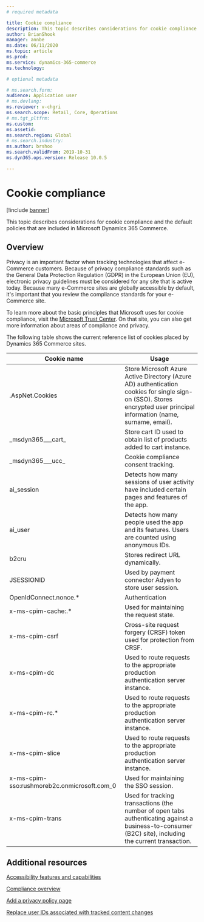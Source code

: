 ```yaml
---
# required metadata

title: Cookie compliance
description: This topic describes considerations for cookie compliance and the default policies that are included in Microsoft Dynamics 365 Commerce.
author: BrianShook
manager: annbe
ms.date: 06/11/2020
ms.topic: article
ms.prod: 
ms.service: dynamics-365-commerce
ms.technology: 

# optional metadata

# ms.search.form: 
audience: Application user
# ms.devlang: 
ms.reviewer: v-chgri
ms.search.scope: Retail, Core, Operations
# ms.tgt_pltfrm: 
ms.custom: 
ms.assetid: 
ms.search.region: Global
# ms.search.industry: 
ms.author: brshoo
ms.search.validFrom: 2019-10-31
ms.dyn365.ops.version: Release 10.0.5

---
```


# Cookie compliance

[!include [banner](includes/banner.md)]

This topic describes considerations for cookie compliance and the default policies that are included in Microsoft Dynamics 365 Commerce.

## Overview

Privacy is an important factor when tracking technologies that affect e-Commerce customers. Because of privacy compliance standards such as the General Data Protection Regulation (GDPR) in the European Union (EU), electronic privacy guidelines must be considered for any site that is active today. Because many e-Commerce sites are globally accessible by default, it's important that you review the compliance standards for your e-Commerce site.

To learn more about the basic principles that Microsoft uses for cookie compliance, visit the [Microsoft Trust Center](https://www.microsoft.com/trust-center). On that site, you can also get more information about areas of compliance and privacy.

The following table shows the current reference list of cookies placed by Dynamics 365 Commerce sites.

| Cookie name                               | Usage                                                        |
| ------------------------------------------- | ------------------------------------------------------------ |
| .AspNet.Cookies                             | Store Microsoft Azure Active Directory (Azure AD) authentication cookies for single sign-on (SSO). Stores encrypted user principal information (name, surname, email). |
| &#95;msdyn365___cart&#95;                           | Store cart ID used to obtain list of products added to cart instance. |
| &#95;msdyn365___ucc&#95;                            | Cookie compliance consent tracking.                          |
| ai_session                                  | Detects how many sessions of user activity have included certain pages and features of the app. |
| ai_user                                     | Detects how many people used the app and its features. Users are counted using anonymous IDs. |
| b2cru                                       | Stores redirect URL dynamically.                              |
| JSESSIONID                                  | Used by payment connector Adyen to store user session.       |
| OpenIdConnect.nonce.&#42;                       | Authentication                                               |
| x-ms-cpim-cache:.&#42;                          | Used for maintaining the request state.                      |
| x-ms-cpim-csrf                              | Cross-site request forgery (CRSF) token used for protection from CRSF.     |
| x-ms-cpim-dc                                | Used to route requests to the appropriate production authentication server instance. |
| x-ms-cpim-rc.&#42;                              | Used to route requests to the appropriate production authentication server instance. |
| x-ms-cpim-slice                             | Used to route requests to the appropriate production authentication server instance. |
| x-ms-cpim-sso:rushmoreb2c.onmicrosoft.com_0 | Used for maintaining the SSO session.                        |
| x-ms-cpim-trans                             | Used for tracking transactions (the number of open tabs authenticating against a business-to-consumer (B2C) site), including the current transaction. |

## Additional resources

[Accessibility features and capabilities](accessibility.md)

[Compliance overview](compliance-overview.md)

[Add a privacy policy page](add-privacy-page.md)

[Replace user IDs associated with tracked content changes](replace-IDs-tracked-changes.md)
